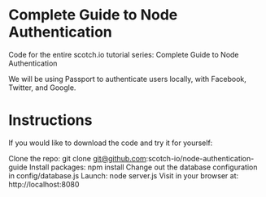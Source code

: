 # Complete Guide to Node Authentication

Code for the entire scotch.io tutorial series: Complete Guide to Node Authentication

We will be using Passport to authenticate users locally, with Facebook, Twitter, and Google.

# Instructions

If you would like to download the code and try it for yourself:

Clone the repo: git clone git@github.com:scotch-io/node-authentication-guide
Install packages: npm install
Change out the database configuration in config/database.js
Launch: node server.js
Visit in your browser at: http://localhost:8080
